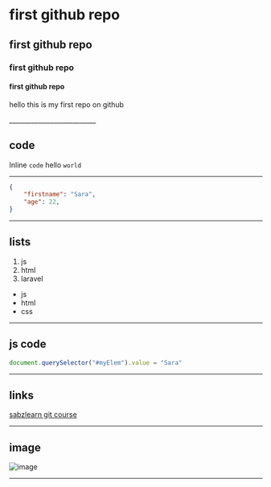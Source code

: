 # first github repo
## first github repo
### first github repo
#### first github repo
<p>hello this is my first repo on github</p>
___________________________

## code
Inline `code` 
hello `world`

_____________________________

```json
{
    "firstname": "Sara",
    "age": 22,
}
```

_________________________________

## lists
1. js
2. html
3. laravel


- js
- html
- css


____________________________________
## js code
```javascript
document.querySelector("#myElem").value = "Sara"
```

________________________________________
## links
[sabzlearn git course](https://sabzlearn.ir/course/js-exp-project/)

_________________________________________
## image
![image](https://sabzlearn.ir/wp-content/themes/sabzlearn-theme/images/svgs/boy-dark.svg)

__________________________________________